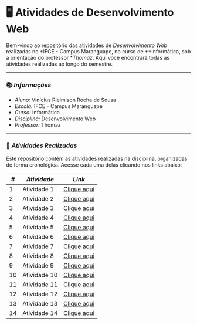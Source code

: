 # 🖥 Atividades de Desenvolvimento Web

Bem-vindo ao repositório das atividades de *Desenvolvimento Web* realizadas no *IFCE - Campus Maranguape, no curso de **Informática, sob a orientação do professor **Thomaz*. Aqui você encontrará todas as atividades realizadas ao longo do semestre.

---

### 📚 *Informações*

- *Aluno:* Vinícius Rielmison Rocha de Sousa
- *Escola:* IFCE - Campus Maranguape
- *Curso:* Informática
- *Disciplina:* Desenvolvimento Web
- *Professor:* Thomaz

---

### 🔗 *Atividades Realizadas*

Este repositório contém as atividades realizadas na disciplina, organizadas de forma cronológica. Acesse cada uma delas clicando nos links abaixo:

| *#* | *Atividade* | *Link* |
| --- | --- | --- |
| 1 | Atividade 1 | [Clique aqui]( https://mdleric.github.io/webdev1/) |
| 2 | Atividade 2 | [Clique aqui](https://mdleric.github.io/webdev2/) |
| 3 | Atividade 3 | [Clique aqui]( https://mdleric.github.io/webdev3/) |
| 4 | Atividade 4 | [Clique aqui](https://mdleric.github.io/webdev4/) |
| 5 | Atividade 5 | [Clique aqui](https://mdleric.github.io/webdev5/) |
| 6 | Atividade 6 | [Clique aqui](https://mdleric.github.io/webdev6-/) |
| 7 | Atividade 7 | [Clique aqui]( https://mdleric.github.io/webdev7/) |
| 8 | Atividade 8 | [Clique aqui]( https://7777755134.github.io/atividade8-web/) |
| 9 | Atividade 9 | [Clique aqui]( https://7777755134.github.io/atividade9-web/) |
| 10 | Atividade 10 | [Clique aqui](https://7777755134.github.io/atividade10-web/) |
| 11 | Atividade 11 | [Clique aqui](https://7777755134.github.io/atividade11-web/) |
| 12 | Atividade 12 | [Clique aqui]( https://7777755134.github.io/atividade12-web/) |
| 13 | Atividade 13 | [Clique aqui](https://7777755134.github.io/atividade13-web/) |
| 14 | Atividade 14 | [Clique aqui](https://7777755134.github.io/atividade14-web/) |
